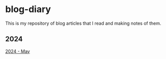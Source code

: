 # blog-diary
This is my repository of blog articles that I read and making notes of them.

## 2024
[2024 - May](https://github.com/amitavroy/blog-diary/blob/main/2024/May.md)
